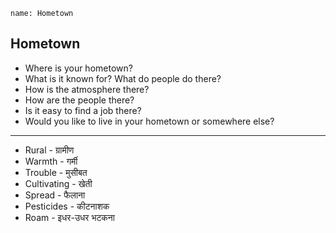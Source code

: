 ```ngMeta
name: Hometown
```

## Hometown

* Where is your hometown?
* What is it known for? What do people do there?
* How is the atmosphere there?
* How are the people there?
* Is it easy to find a job there?
* Would you like to live in your hometown or somewhere else?



---
* Rural - ग्रामीण
* Warmth - गर्मी
* Trouble - मुसीबत
* Cultivating - खेती
* Spread - फैलाना
* Pesticides - कीटनाशक
* Roam - इधर-उधर भटकना
